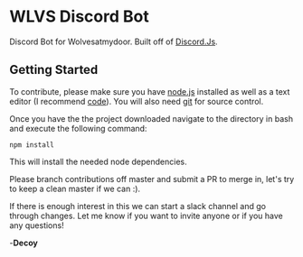 # WLVS Discord Bot #
Discord Bot for Wolvesatmydoor. Built off of [Discord.Js](https://discord.js.org/).
## Getting Started ##
To contribute, please make sure you have [node.js](https://nodejs.org/en/) installed as well as a text editor (I recommend [code](https://code.visualstudio.com/)).
You will also need [git](https://git-scm.com/) for source control.

Once you have the the project downloaded navigate to the directory in bash and execute the following command:

```
npm install
```
This will install the needed node dependencies.

Please branch contributions off master and submit a PR to merge in, let's try to keep a clean master if we can :). 

If there is enough interest in this we can start a slack channel and go through changes. Let me know if you want to invite anyone or if you have any questions!

-**Decoy**
